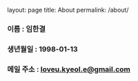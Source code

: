 layout: page
title: About
permalink: /about/

### 이름 : 임한결
### 생년월일 : 1998-01-13
### 메일 주소 : loveu.kyeol.e@gmail.com
